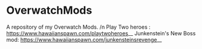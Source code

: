 # OverwatchMods
 A repository of my Overwatch Mods. /n
Play Two heroes : https://www.hawaiianspawn.com/playtwoheroes__
Junkenstein's New Boss mod: https://www.hawaiianspawn.com/junkensteinsrevenge__
